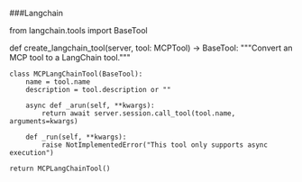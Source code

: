 ###Langchain

from langchain.tools import BaseTool

def create_langchain_tool(server, tool: MCPTool) -> BaseTool:
    """Convert an MCP tool to a LangChain tool."""

    class MCPLangChainTool(BaseTool):
        name = tool.name
        description = tool.description or ""

        async def _arun(self, **kwargs):
            return await server.session.call_tool(tool.name, arguments=kwargs)

        def _run(self, **kwargs):
            raise NotImplementedError("This tool only supports async execution")

    return MCPLangChainTool()



